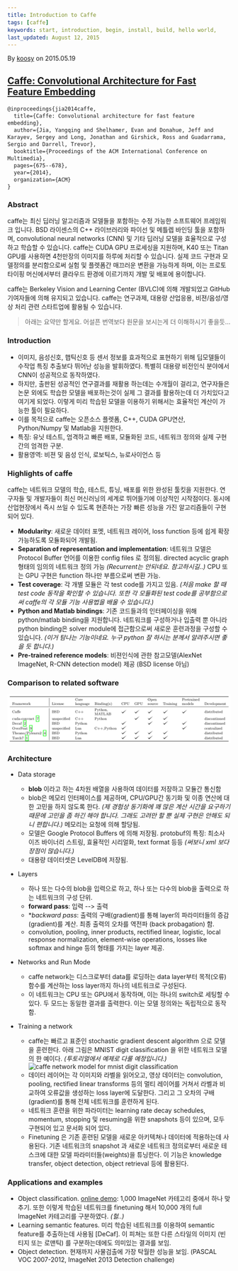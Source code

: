 ```yaml
---
title: Introduction to Caffe
tags: [caffe]
keywords: start, introduction, begin, install, build, hello world,
last_updated: August 12, 2015
---
```

By [koosy](https://www.facebook.com/Koosyong) on 2015.05.19

## [Caffe: Convolutional Architecture for Fast Feature Embedding](http://arxiv.org/abs/1408.5093)
    @inproceedings{jia2014caffe,
      title={Caffe: Convolutional architecture for fast feature embedding},
      author={Jia, Yangqing and Shelhamer, Evan and Donahue, Jeff and Karayev, Sergey and Long, Jonathan and Girshick, Ross and Guadarrama, Sergio and Darrell, Trevor},
      booktitle={Proceedings of the ACM International Conference on Multimedia},
      pages={675--678},
      year={2014},
      organization={ACM}
    }

### Abstract
caffe는 최신 딥러닝 알고리즘과 모델들을 포함하는 수정 가능한 소프트웨어 프레임워크 입니다. BSD 라이센스의 C++ 라이브러리와 파이선 및 메틀렙 바인딩 툴을 포함하며, convolutional neural networks (CNN) 및 기타 딥러닝 모델을 효율적으로 구성하고 학습할 수 있습니다. caffe는 CUDA GPU 프로세싱을 지원하며, K40 또는 Titan GPU를 사용하면 4천만장의 이미지를 하루에 처리할 수 있습니다. 실제 코드 구현과 모델정의를 분리함으로써 실험 및 플렛폼간 매끄러운 변환을 가능하게 하며, 이는 프로토타이핑 머신에서부터 클라우드 환경에 이르기까지 개발 및 배포에 용이합니다.

caffe는 Berkeley Vision and Learning Center (BVLC)에 의해 개발되었고 GitHub 기여자들에 의해 유지되고 있습니다. caffe는 연구과제, 대용량 산업응용, 비젼/음성/영상 처리 관련 스타트업에 활용될 수 있습니다.

> 아래는 요약만 할게요. 어설픈 번역보다 원문을 보시는게 더 이해하시기 좋을듯...

### Introduction 
* 이미지, 음성신호, 햅틱신호 등 센서 정보를 효과적으로 표현하기 위해 딥모델들이 수작업 특징 추출보다 뛰어난 성능을 발휘하였다. 특별히 대용량 비전인식 분야에서 CNN이 성공적으로 동작하였다.
* 하지만, 출판된 성공적인 연구결과를 재활용 하는데는 수개월이 걸리고, 연구자들은 논문 외에도 학습한 모델을 배포하는것이 실제 그 결과를 활용하는데 더 가치있다고 여기게 되었다. 이렇게 미리 학습된 모델을 이용하기 위해서는 효율적인 계산이 가능한 툴이 필요하다. 
* 이를 목적으로 caffe는 오픈소스 플렛폼, C++, CUDA GPU연산, Python/Numpy 및 Matlab을 지원한다. 
* 특징: 유닛 테스트, 엄격하고 빠른 배포, 모듈화된 코드, 네트워크 정의와 실제 구현간의 엄격한 구분. 
* 활용영역: 비젼 및 음성 인식, 로보틱스, 뉴로사이언스 등

### Highlights of caffe
caffe는 네트워크 모델의 학습, 테스트, 튜닝, 배포를 위한 완성된 툴킷을 지원한다. 연구자들 및 개발자들이 최신 머신러닝의 세계로 뛰어들기에 이상적인 시작점이다. 동시에 산업현장에서 즉시 쓰일 수 있도록 현존하는 가장 빠른 성능을 가진 알고리즘들이 구현되어 있다.

* **Modularity**: 새로운 데이터 포멧, 네트워크 레이어, loss function 등에 쉽게 확장 가능하도록 모듈화되어 개발됨.
* **Separation of representation and implementation**: 네트워크 모델은 Protocol Buffer 언어를 이용한 config files 로 정의됨. directed acyclic graph 형태의 임의의 네트워크 정의 가능 _(Recurrent는 안되네요. 참고하시길..)_ CPU 또는 GPU 구현은 function 하나만 부름으로써 변환 가능.  
* **Test coverage**: 각 개별 모듈은 각 test code를 가지고 있음. _(처음 make 할 때 test code 동작을 확인할 수 있습니다. 또한 각 모듈화된 test code를 공부함으로써 caffe의 각 모듈 기능 사용법을 배울 수 있습니다.)_
* **Python and Matlab bindings**: 기존 코드들과의 인터페이싱을 위해 python/matlab binding을 지원합니다. 네트워크를 구성하거나 입출력 뿐 아니라 python binding은 solver module에 접근함으로써 새로운 훈련과정을 구성할 수 있습니다. _(이거 탐나는 기능이네요. 누구 python 잘 하시는 분께서 알려주시면 좋을 듯 합니다.)_
* **Pre-trained reference models**: 비젼인식에 관한 참고모델(AlexNet ImageNet, R-CNN detection model) 제공 (BSD license 아님)

### Comparison to related software
![caffe_comparison](https://github.com/DeepLearningStudy/caffe/blob/master/docs/wiki/caffe_comparison.png)

### Architecture
* Data storage
  * **blob** 이라고 하는 4차원 배열을 사용하여 데이터를 저장하고 모듈간 통신함
  * blob은 메모리 인터페이스를 제공하며, CPU/GPU간 동기화 및 이종 연산에 대한 고민을 하지 않도록 한다. _(제 경험상 동기화에 꽤 많은 계산 시간을 요구하기 때문에 고민을 좀 하긴 해야 합니다. 그래도 고려만 할 뿐 실제 구현은 안해도 되니 편합니다.)_ 메모리는 요청에 의해 할당됨. 
  * 모델은 Google Protocol Buffers 에 의해 저장됨. protobuf의 특징: 최소사이즈 바이너리 스트링, 효율적인 시리얼화, text format 등등 _(써보니 xml 보다 장점이 많습니다.)_
  * 대용량 데이터셋은 LevelDB에 저장됨. 

* Layers
  * 하나 또는 다수의 blob을 입력으로 하고, 하나 또는 다수의 blob을 출력으로 하는 네트워크의 구성 단위. 
  * **forward pass**: 입력 --> 출력
  * **backward pass*: 출력의 구배(gradient)를 통해 layer의 파라미터들의 증감(gradient)를 계산. 최종 출력의 오차를 역전파 (back probagation) 함.
  * convolution, pooling, inner products, rectified linear, logistic, local response normalization, element-wise operations, losses like softmax and hinge 등의 형태를 가지는 layer 제공. 
 
* Networks and Run Mode
  * caffe network는 디스크로부터 data를 로딩하는 data layer부터 목적(오류)함수를 계산하는 loss layer까지 하나의 네트워크로 구성된다. 
  * 이 네트워크는 CPU 또는 GPU에서 동작하며, 이는 하나의 switch로 세팅할 수 있다. 두 모드는 동일한 결과를 출력한다. 이는 모델 정의와는 독립적으로 동작함. 

* Training a network  
  * caffe는 빠르고 표준인 stochastic gradient descent algorithm 으로 모델을 훈련한다. 아래 그림은 MNIST digit classification 을 위한 네트워크 모델의 한 예이다. _(투토리얼에서 예제로 다룰 예정입니다.)_
![caffe network model for mnist digit classification](https://github.com/koosyong/caffestudy/blob/master/docs/wiki/caffe_network_mnist.png)
  * 데이터 레이어는 각 이미지와 라벨을 읽어오고, 영상 데이터는 convolution, pooling, rectified linear transforms 등의 멀티 레이어를 거쳐서 라벨과 비교하여 오류값을 생성하는 loss layer에 도달한다. 그리고 그 오차의 구배(gradient)를 통해 전체 네트워크를 훈련하게 된다.
  * 네트워크 훈련을 위한 파라미터는 learning rate decay schedules, momentum, stopping 및 resuming을 위한 snapshots 등이 있으며, 모두 구현되어 있고 문서화 되어 있다. 
  * Finetuning 은 기존 훈련된 모델을 새로운 아키텍쳐나 데이터에 적용하는데 사용된다. 기존 네트워크의 snapshot 과 새로운 네트워크 정의로부터 새로운 테스크에 대한 모델 파라미터들(weights)을 튜닝한다. 이 기능은 knowledge transfer, object detection, object retrieval 등에 활용된다. 

### Applications and examples
* Object classification. [online demo](http://demo.caffe.berkeleyvision.org/): 1,000 ImageNet 카테고리 중에서 하나 맞추기. 또한 이렇게 학습된 네트워크를 finetuning 해서 10,000 개의 full ImageNet 카테고리를 구분하였다. _(헐..)_
* Learning semantic features. 미리 학습된 네트워크를 이용하여 semantic feature를 추출하는데 사용됨 [DeCaf]. 이 피쳐는 또한 다른 스타일의 이미지 (빈티지 또는 로맨틱) 를 구분하는데에도 의미있는 결과를 보임. 
* Object detection. 현재까지 사물검출에 가장 탁월한 성능을 보임. (PASCAL VOC 2007-2012, ImageNet 2013 Detection challenge) 


